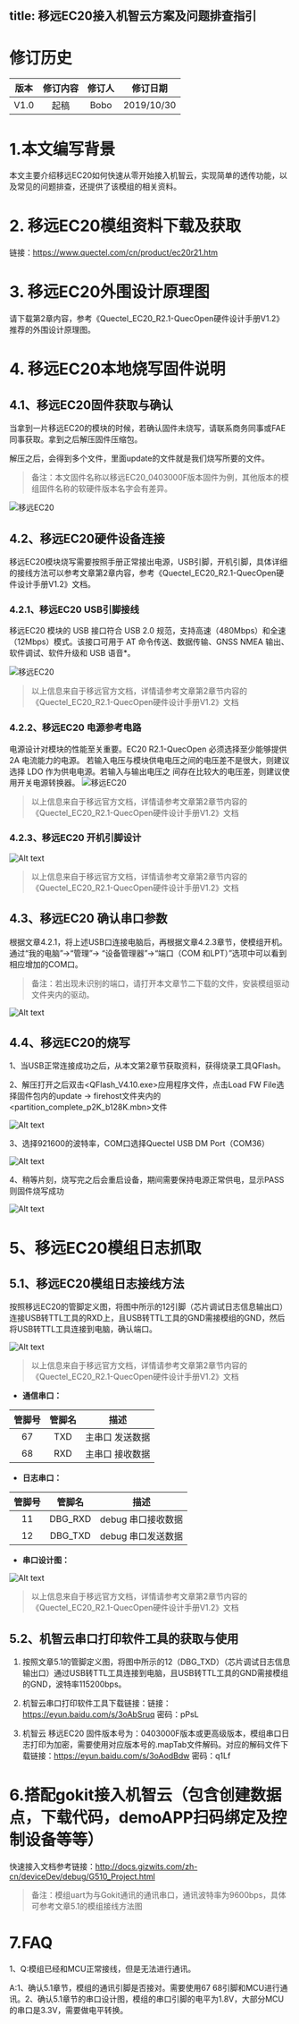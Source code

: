 title: 移远EC20接入机智云方案及问题排查指引
---

# 修订历史

| 版本        | 修订内容    |  修订人  | 修订日期|
| :------:   | :-----:   | :----: |:----:|
| V1.0        |起稿      |   Bobo    |2019/10/30|


# 1.本文编写背景
本文主要介绍移远EC20如何快速从零开始接入机智云，实现简单的透传功能，以及常见的问题排查，还提供了该模组的相关资料。

# 2. 移远EC20模组资料下载及获取
链接：https://www.quectel.com/cn/product/ec20r21.htm

# 3. 移远EC20外围设计原理图

请下载第2章内容，参考《Quectel_EC20_R2.1-QuecOpen硬件设计手册V1.2》推荐的外围设计原理图。

# 4. 移远EC20本地烧写固件说明

## 4.1、移远EC20固件获取与确认
当拿到一片移远EC20的模块的时候，若确认固件未烧写，请联系商务同事或FAE同事获取。拿到之后解压固件压缩包。

解压之后，会得到多个文件，里面update的文件就是我们烧写所要的文件。

>备注：本文固件名称以移远EC20_0403000F版本固件为例，其他版本的模组固件名称的软硬件版本名字会有差异。

![移远EC20](/assets/zh-cn/deviceDev/EC20/EC20_1.png)


## 4.2、移远EC20硬件设备连接
移远EC20模块烧写需要按照手册正常接出电源，USB引脚，开机引脚，具体详细的接线方法可以参考文章第2章内容，参考《Quectel_EC20_R2.1-QuecOpen硬件设计手册V1.2》文档。

### 4.2.1、移远EC20 USB引脚接线

移远EC20 模块的 USB 接口符合 USB 2.0 规范，支持高速（480Mbps）和全速（12Mbps）模式。该接口可用于 AT 命令传送、数据传输、GNSS NMEA 输出、软件调试、软件升级和 USB 语音*。

![移远EC20](/assets/zh-cn/deviceDev/EC20/EC20_2.png)

> 以上信息来自于移远官方文档，详情请参考文章第2章节内容的《Quectel_EC20_R2.1-QuecOpen硬件设计手册V1.2》文档

### 4.2.2、移远EC20 电源参考电路

电源设计对模块的性能至关重要。EC20 R2.1-QuecOpen 必须选择至少能够提供 2A 电流能力的电源。
若输入电压与模块供电电压之间的电压差不是很大，则建议选择 LDO 作为供电电源。若输入与输出电压之
间存在比较大的电压差，则建议使用开关电源转换器。
![移远EC20](/assets/zh-cn/deviceDev/EC20/EC20_3.png)



> 以上信息来自于移远官方文档，详情请参考文章第2章节内容的《Quectel_EC20_R2.1-QuecOpen硬件设计手册V1.2》文档

### 4.2.3、移远EC20 开机引脚设计

![Alt text](/assets/zh-cn/deviceDev/EC20/EC20_4.png)

> 以上信息来自于移远官方文档，详情请参考文章第2章节内容的《Quectel_EC20_R2.1-QuecOpen硬件设计手册V1.2》文档

## 4.3、移远EC20 确认串口参数

根据文章4.2.1，将上述USB口连接电脑后，再根据文章4.2.3章节，使模组开机。通过“我的电脑”->“管理”-> “设备管理器”->“端口（COM 和LPT）”选项中可以看到相应增加的COM口。

>备注：若出现未识别的端口，请打开本文章节二下载的文件，安装模组驱动文件夹内的驱动。

![Alt text](/assets/zh-cn/deviceDev/EC20/EC20_5.png)

## 4.4、移远EC20的烧写

1、当USB正常连接成功之后，从本文第2章节获取资料，获得烧录工具QFlash。

2、解压打开之后双击<QFlash_V4.10.exe>应用程序文件，点击Load FW File选择固件包内的update -> firehost文件夹内的<partition_complete_p2K_b128K.mbn>文件

![Alt text](/assets/zh-cn/deviceDev/EC20/EC20_6.png)

3、选择921600的波特率，COM口选择Quectel USB DM Port（COM36）

![Alt text](/assets/zh-cn/deviceDev/EC20/EC20_7.png)

4、稍等片刻，烧写完之后会重启设备，期间需要保持电源正常供电，显示PASS则固件烧写成功

![Alt text](/assets/zh-cn/deviceDev/EC20/EC20_8.png)

# 5、移远EC20模组日志抓取

## 5.1、移远EC20模组日志接线方法
按照移远EC20的管脚定义图，将图中所示的12引脚（芯片调试日志信息输出口）连接USB转TTL工具的RXD上，且USB转TTL工具的GND需接模组的GND，然后将USB转TTL工具连接到电脑，确认端口。

![Alt text](/assets/zh-cn/deviceDev/EC20/EC20_9.png)

> 以上信息来自于移远官方文档，详情请参考文章第2章节内容的《Quectel_EC20_R2.1-QuecOpen硬件设计手册V1.2》文档

- **通信串口：**

| 管脚号 | 管脚名 | 描述 |
| :-: | :-: | :-: |
| 67 | TXD | 主串口 发送数据 |
| 68 | RXD | 主串口 接收数据 |

- **日志串口：**

| 管脚号 | 管脚名 | 描述 |
| :-: | :-: | :-: |
| 11 | DBG_RXD | debug 串口接收数据 |
| 12 | DBG_TXD | debug 串口发送数据 |

- **串口设计图：**

![Alt text](/assets/zh-cn/deviceDev/EC20/EC20_10.png)

> 以上信息来自于移远官方文档，详情请参考文章第2章节内容的《Quectel_EC20_R2.1-QuecOpen硬件设计手册V1.2》文档

## 5.2、机智云串口打印软件工具的获取与使用

1. 按照文章5.1的管脚定义图，将图中所示的12（DBG_TXD）（芯片调试日志信息输出口）通过USB转TTL工具连接到电脑，且USB转TTL工具的GND需接模组的GND，波特率115200bps。

2. 机智云串口打印软件工具下载链接：链接：https://eyun.baidu.com/s/3oAbSruq 密码：pPsL
3. 机智云 移远EC20 固件版本号为：0403000F版本或更高级版本，模组串口日志打印为加密，需要使用对应版本号的.mapTab文件解码。对应的解码文件下载链接：https://eyun.baidu.com/s/3oAodBdw 密码：q1Lf

# 6.搭配gokit接入机智云（包含创建数据点，下载代码，demoAPP扫码绑定及控制设备等等）
快速接入文档参考链接：http://docs.gizwits.com/zh-cn/deviceDev/debug/G510_Project.html

>备注：模组uart为与Gokit通讯的通讯串口，通讯波特率为9600bps，具体可参考文章5.1的模组接线方法图


# 7.FAQ

1、Q:模组已经和MCU正常接线，但是无法进行通讯。

 A:1、确认5.1章节，模组的通讯引脚是否接对。需要使用67 68引脚和MCU进行通讯。2、确认5.1章节的串口设计图，模组的串口引脚的电平为1.8V，大部分MCU的串口是3.3V，需要做电平转换。
